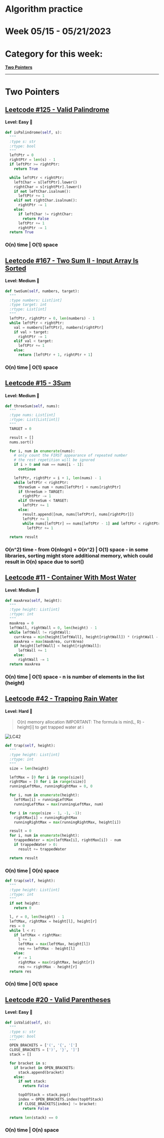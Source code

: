 # Algorithm practice

# Week 05/15 - 05/21/2023


# Category for this week:
**[Two Pointers](#two~pointers)**<br>

---

# Two Pointers

## [Leetcode #125 - Valid Palindrome](https://leetcode.com/problems/valid-palindrome/)

#### Level: Easy 📗

```python
def isPalindrome(self, s):
  """
  :type s: str
  :rtype: bool
  """
  leftPtr = 0
  rightPtr = len(s) - 1
  if leftPtr >= rightPtr:
    return True

  while leftPtr < rightPtr:
    leftChar = s[leftPtr].lower()
    rightChar = s[rightPtr].lower() 
    if not leftChar.isalnum():
      leftPtr += 1
    elif not rightChar.isalnum():
      rightPtr -= 1
    else:
      if leftChar != rightChar:
        return False
      leftPtr += 1
      rightPtr -= 1
  return True
```

### O(n) time | O(1) space

## [Leetcode #167 - Two Sum II - Input Array Is Sorted](https://leetcode.com/problems/two-sum-ii-input-array-is-sorted/)

#### Level: Medium 📘

```python
def twoSum(self, numbers, target):
  """
  :type numbers: List[int]
  :type target: int
  :rtype: List[int]
  """
  leftPtr, rightPtr = 0, len(numbers) - 1
  while leftPtr < rightPtr:
    val = numbers[leftPtr], numbers[rightPtr]
    if val > target:
      rightPtr -= 1
    elif val < target:
      leftPtr += 1
    else:
      return [leftPtr + 1, rightPtr + 1]
```

### O(n) time | O(1) space


## [Leetcode #15 - 3Sum](https://leetcode.com/problems/3sum/)

#### Level: Medium 📘

```python
def threeSum(self, nums):
  """
  :type nums: List[int]
  :rtype: List[List[int]]
  """
  TARGET = 0

  result = []
  nums.sort()

  for i, num in enumerate(nums):
    # only count the FIRST appearance of repeated number
    # the rest repetition will be ignored
    if i > 0 and num == nums[i - 1]:
      continue

    leftPtr, rightPtr = i + 1, len(nums) - 1
    while leftPtr < rightPtr:
      threeSum = num + nums[leftPtr] + nums[rightPtr]
      if threeSum > TARGET:
        rightPtr -= 1
      elif threeSum < TARGET:
        leftPtr += 1
      else:
        result.append([num, nums[leftPtr], nums[rightPtr]])
        leftPtr += 1
        while nums[leftPtr] == nums[leftPtr - 1] and leftPtr < rightPtr:
          leftPtr += 1
              
  return result
```

### O(n^2) time - from O(nlogn) + O(n^2) | O(1) space - in some libraries, sorting might store additional memory, which could result in O(n) space due to sort()

## [Leetcode #11 - Container With Most Water](https://leetcode.com/problems/container-with-most-water/)

#### Level: Medium 📘

```python
def maxArea(self, height):
  """
  :type height: List[int]
  :rtype: int
  """
  maxArea = 0
  leftWall, rightWall = 0, len(height) - 1
  while leftWall != rightWall:
    currArea = min(height[leftWall], height[rightWall]) * (rightWall - leftWall)
    maxArea = max(maxArea, currArea)
    if height[leftWall] < height[rightWall]:
      leftWall += 1
    else:
      rightWall -= 1
  return maxArea
```

### O(n) time | O(1) space - n is number of elements in the list (height)

## [Leetcode #42 - Trapping Rain Water](https://leetcode.com/problems/container-with-most-water/)

#### Level: Hard 📕

> O(n) memory allocation
> IMPORTANT: The formula is min(L, R) - height[i] to get trapped water at i

![LC42](../2023_images/LC42.png)

```python
def trap(self, height):
  """
  :type height: List[int]
  :rtype: int
  """
  size = len(height)

  leftMax = [0 for i in range(size)]
  rightMax = [0 for i in range(size)]
  runningLeftMax, runningRightMax = 0, 0

  for i, num in enumerate(height):
    leftMax[i] = runningLeftMax
    runningLeftMax = max(runningLeftMax, num)

  for i in range(size - 1, -1, -1):
    rightMax[i] = runningRightMax
    runningRightMax = max(runningRightMax, height[i])

  result = 0
  for i, num in enumerate(height):
    trappedWater = min(leftMax[i], rightMax[i]) - num
    if trappedWater > 0:
      result += trappedWater

  return result
```

### O(n) time | O(n) space

```python
def trap(self, height):
  """
  :type height: List[int]
  :rtype: int
  """
  if not height:
    return 0

  l, r = 0, len(height) - 1
  leftMax, rightMax = height[l], height[r]
  res = 0
  while l < r:
    if leftMax < rightMax:
      l += 1
      leftMax = max(leftMax, height[l])
      res += leftMax - height[l]
    else:
      r -= 1
      rightMax = max(rightMax, height[r])
      res += rightMax - height[r]
  return res
```

### O(n) time | O(1) space

## [Leetcode #20 - Valid Parentheses](https://leetcode.com/problems/valid-parentheses/)

#### Level: Easy 📗

```python
def isValid(self, s):
  """
  :type s: str
  :rtype: bool
  """
  OPEN_BRACKETS = ['(', '{', '[']
  CLOSE_BRACKETS = [')', '}', ']']
  stack = []

  for bracket in s:
    if bracket in OPEN_BRACKETS:
      stack.append(bracket)
    else:
      if not stack:
        return False

      topOfStack = stack.pop()
      index = OPEN_BRACKETS.index(topOfStack)
      if CLOSE_BRACKETS[index] != bracket:
        return False
  
  return len(stack) == 0
```

### O(n) time | O(n) space
